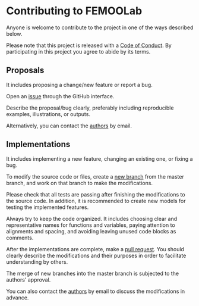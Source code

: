 # Contributing to FEMOOLab

Anyone is welcome to contribute to the project in one of the ways described below.

Please note that this project is released with a [Code of Conduct][code_conduct_link].
By participating in this project you agree to abide by its terms.

## Proposals

It includes proposing a change/new feature or report a bug.

Open an [issue][issue_link] through the GitHub interface.

Describe the proposal/bug clearly, preferably including reproducible examples, illustrations, or outputs.

Alternatively, you can contact the [authors][authors_link] by email.

## Implementations

It includes implementing a new feature, changing an existing one, or fixing a bug.

To modify the source code or files, create a [new branch][new_branch_link] from the master branch, and work on that branch to make the modifications.

Please check that all tests are passing after finishing the modifications to the source code.
In addition, it is recommended to create new models for testing the implemented features.

Always try to keep the code organized.
It includes choosing clear and representative names for functions and variables,
paying attention to alignments and spacing,
and avoiding leaving unused code blocks as comments.

After the implementations are complete, make a [pull request][pull_request_link].
You should clearly describe the modifications and their purposes in order to facilitate understanding by others.

The merge of new branches into the master branch is subjected to the authors' approval.

You can also contact the [authors][authors_link] by email to discuss the modifications in advance.

[code_conduct_link]: https://github.com/rlrangel/FEMOOLab/blob/master/CODE_OF_CONDUCT.md
[issue_link]:        https://github.com/rlrangel/FEMOOLab/issues
[authors_link]:      https://github.com/rlrangel/FEMOOLab#authorship
[new_branch_link]:   https://github.com/rlrangel/FEMOOLab/branches
[pull_request_link]: https://github.com/rlrangel/FEMOOLab/pulls